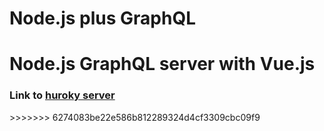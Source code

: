 # Node.js plus GraphQL

<h1>Node.js GraphQL server with Vue.js</h1>

<h3>Link to <a href="https://guarded-fortress-88601.herokuapp.com/">huroky server</a></h3>
>>>>>>> 6274083be22e586b812289324d4cf3309cbc09f9
